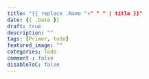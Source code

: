 ```yaml
---
title: "{{ replace .Name "-" " " | title }}"
date: {{ .Date }}
draft: true
description: ""
tags: [Primer, todo]
featured_image: ""
categories: Todo
comment : false
disableToC: false
---
```



